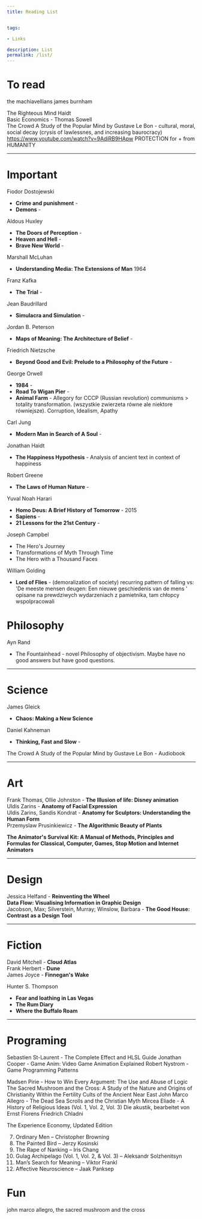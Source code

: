 ```yaml
---
title: Reading List


tags:

- Links

description: List
permalink: /list/
---
```



# To read
the machiavellians james burnham    

The Righteous Mind Haidt  
Basic Economics - Thomas Sowell     
The Crowd A Study of the Popular Mind by Gustave Le Bon  - cultural, moral, social decay (crysis of lawlessnes, and increasing baurocracy)
https://www.youtube.com/watch?v=9AdiRB9HApw  PROTECTION for + from HUMANITY   

---

# Important

Fiodor Dostojewski
- **Crime and punishment** -
- **Demons** -   

Aldous Huxley
- **The Doors of Perception** -   
- **Heaven and Hell** -  
- **Brave New World** -  

Marshall McLuhan
- **Understanding Media: The Extensions of Man** 1964

Franz Kafka
- **The Trial** -  

Jean Baudrillard
- **Simulacra and Simulation**  -

Jordan B. Peterson
- **Maps of Meaning: The Architecture of Belief** -

Friedrich Nietzsche
- **Beyond Good and Evil: Prelude to a Philosophy of the Future** -

George Orwell
- **1984** -  
- **Road To Wigan Pier** -   
- **Animal Farm** - Allegory for CCCP (Russian revolution)  communisms > totality transformation. (wszystkie zwierzeta równe ale niektore równiejsze). Corruption, Idealism, Apathy


Carl Jung
-  **Modern Man in Search of A Soul** -   

Jonathan Haidt  
- **The Happiness Hypothesis** - Analysis of ancient text in context of happiness

Robert Greene
- **The Laws of Human Nature** -   

Yuval Noah Harari
- **Homo Deus: A Brief History of Tomorrow** - 2015
- **Sapiens** -
- **21 Lessons for the 21st Century** -


Joseph Campbel

- The Hero's Journey
- Transformations of Myth Through Time
- The Hero with a Thousand Faces

William Golding
- **Lord of Flies** - (demoralization of society) recurring pattern of falling vs: 'De meeste mensen deugen: Een nieuwe geschiedenis van de mens ' opisane na prewdziwych wydarzeniach z pamietnika, tam chłopcy wspolpracowali


# Philosophy

Ayn Rand
- The Fountainhead - novel Philosophy of objectivism. Maybe have no good answers but have good questions.

---


# Science

James Gleick
- **Chaos: Making a New Science**

Daniel Kahneman
- **Thinking, Fast and Slow** -


The Crowd A Study of the Popular Mind by Gustave Le Bon - Audiobook

---

# Art

Frank Thomas, Ollie Johnston - **The Illusion of life: Disney animation**    
Uldis Zarins - **Anatomy of Facial Expression**      
Uldis Zarins, Sandis Kondrat - **Anatomy for Sculptors: Understanding the Human Form**    
Przemyslaw Prusinkiewicz - **The Algorithmic Beauty of Plants**  

**The Animator's Survival Kit: A Manual of Methods, Principles and Formulas for Classical, Computer, Games, Stop Motion and Internet Animators**  


---

# Design
Jessica Helfand - **Reinventing the Wheel**  
**Data Flow: Visualising Information in Graphic Design**   
Jacobson, Max; Silverstein, Murray; Winslow, Barbara - **The Good House: Contrast as a Design Tool**      


---
# Fiction

David Mitchell - **Cloud Atlas**  
Frank Herbert - **Dune**    
James Joyce - **Finnegan's Wake**    

Hunter S. Thompson
- **Fear and loathing in Las Vegas**
- **The Rum Diary**
- **Where the Buffalo Roam**
---


# Programing

Sebastien St-Laurent - The Complete Effect and HLSL Guide
Jonathan Cooper - Game Anim: Video Game Animation Explained
Robert Nystrom - Game Programming Patterns‎


Madsen Pirie - How to Win Every Argument: The Use and Abuse of Logic  
The Sacred Mushroom and the Cross: A Study of the Nature and Origins of Christianity Within the Fertility Cults of the Ancient Near East
John Marco Allegro - The Dead Sea Scrolls and the Christian Myth
Mircea Eliade - A History of Religious Ideas (Vol. 1, Vol. 2, Vol. 3)
Die akustik, bearbeitet von Ernst Florens Friedrich Chladni   

The Experience Economy, Updated Edition




7. Ordinary Men – Christopher Browning
8. The Painted Bird – Jerzy Kosinski
9. The Rape of Nanking – Iris Chang
10. Gulag Archipelago (Vol. 1, Vol. 2, & Vol. 3) – Aleksandr Solzhenitsyn
11. Man’s Search for Meaning – Viktor Frankl
15. Affective Neuroscience – Jaak Panksep



# Fun

john marco allegro, the sacred mushroom and the cross    
